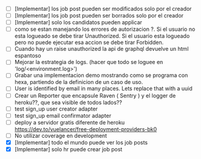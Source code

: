 - [ ] [Implementar] los job post pueden ser modificados solo por el creador
- [ ] [Implementar] los job post pueden ser borrados solo por el creador
- [ ] [Implementar] solo los candidatos pueden applicar
- [ ] como se estan manejando los errores de autorizacion ?. Si el usuario no esta logueado se debe tirar Unauthorized. Si el usuario esta logueado pero no puede ejecutar esa accion se debe tirar Forbidden.
- [ ] Cuando hay un raise unauthorized la api de graphql devuelve un html espantoso
- [ ] Mejorar la estrategia de logs. (hacer que todo se loguee en 'log/<environment.log>')
- [ ] Grabar una implementacion demo mostrando como se programa con hexa, partiendo de la definicion de un caso de uso.
- [ ] User is identified by email in many places. Lets replace that with a uuid
- [ ] Crear un Reporter que encapsule Raven ( Sentry ) y el logger de heroku??, que sea visible de todos lados??
- [ ] test sign_up user creator adapter
- [ ] test sign_up email confirmator adapter
- [ ] deploy a servidor gratis diferente de heroku https://dev.to/vuelancer/free-deployment-providers-bk0
- [ ] No utilizar coverage en development
- [x] [Implementar] todo el mundo puede ver los job posts
- [x] [Implementar] solo hr puede crear job post

